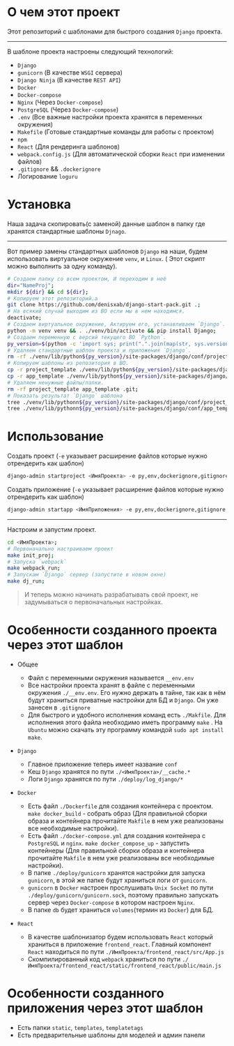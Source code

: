 # О чем этот проект

Этот репозиторий с шаблонами для быстрого создания `Django` проекта.

---

В шаблоне проекта настроены следующий технологий:

- `Django`
- `gunicorn` (В качестве `WSGI` сервера)
- `Django Ninja` (В качестве `REST API`)
- `Docker`
- `Docker-compose`
- `Nginx` (Через `Docker-compose`)
- `PostgreSQL` (Через `Docker-compose`)
- `.env` (Все важные настройки проекта хранятся в переменных окружения)
- `Makefile` (Готовые стандартные команды для работы с проектом)
- `npm`
- `React` (Для рендеринга шаблонов)
- `webpack.config.js` (Для автоматической сборки `React` при изменении файлов)
- `.gitignore` && `.dockerignore`
- Логирование `loguru`

# Установка

Наша задача скопировать(с заменой) данные шаблон в папку где хранятся стандартные шаблоны `Djnago`.

---

Вот пример замены стандартных шаблонов `Django` на наши, будем использовать виртуальное окружение `venv`, и `Linux`. (
Этот скрипт можно выполнить за одну команду).

```bash
# Создаем папку со всем проектом, И переходим в неё
dir="NameProj";
mkdir ${dir} && cd ${dir};
# Копируем этот репозиторий.a
git clone https://github.com/denisxab/django-start-pack.git .;
# На всякий случай выходим из ВО если мы в нем находимся.
deactivate;
# Создаем виртуальное окружение, Актируем его, устанавливаем `Django`.
python -m venv venv && . ./venv/bin/activate && pip install Django;
# Создаем переменную с версий текущего ВО `Python`.
py_version=$(python -c 'import sys; print(".".join(map(str, sys.version_info[:2])))');
# Удаляем стандартные шаблон проекта и приложения `Django`.
rm -rf ./venv/lib/python${py_version}/site-packages/django/conf/project_template ./venv/lib/python${py_version}/site-packages/django/conf/app_template;
# Копируем шаблоны из репозитория в ВО.
cp -r project_template ./venv/lib/python${py_version}/site-packages/django/conf/ &&
cp -r app_template ./venv/lib/python${py_version}/site-packages/django/conf/ &&
# Удаляем ненужные файлы/папки.
rm -rf project_template app_template .git;
# Показать результат `Django` шаблона
tree ./venv/lib/pythonn${py_version}/site-packages/django/conf/project_template &&
tree ./venv/lib/pythonn${py_version}/site-packages/django/conf/app_template;
```

# Использование

Создать проект (`-e` указывает расширение файлов которые нужно отрендерить как шаблон)

```bash
django-admin startproject <ИмяПроекта> -e py,env,dockerignore,gitignore,json --template ./venv/lib/python${py_version}/site-packages/django/conf/project_template;
```

Создать приложение (`-e` указывает расширение файлов которые нужно отрендерить как шаблон)

```bash
django-admin startapp <ИмяПриложения> -e py,env,dockerignore,gitignore,json --template ./venv/lib/python${py_version}/site-packages/django/conf/app_template;
```

---

Настроим и запустим проект.

```bash
cd <ИмяПроекта>;
# Первоначально настраиваем проект
make init_proj;
# Запуска `webpack`
make webpack_run;
# Запускам `Django` сервер (запустите в новом окне)
make dj_run;
```

> И теперь можно начинать разрабатывать свой проект, не задумываться о первоначальных настройках.

# Особенности созданного проекта через этот шаблон

- Общее

  - Файл с переменными окружения называется `__env.env`
  - Все настройки проекта хранят в файле с переменными окружения `./__env.env`. Его нужно держать в тайне, так как в нём
    будут храниться приватные настройки для БД и `Django`. Он уже занесен в `.gitignore`
  - Для быстрого и удобного исполнения команд есть `./Makfile`. Для исполнения этого файла необходимо иметь
    программу `make`
    . На `Ubuntu` можно скачать эту программу командой `sudo apt install make`.

- `Django`

  - Главное приложение теперь имеет название `conf`
  - Кеш `Django` хранятся по пути `./<ИмяПроекта>/__cache.*`
  - Логи `Django` хранятся по пути `./deploy/log_django/*`

- `Docker`

  - Есть файл `./Dockerfile` для создания контейнера с проектом. `make docker_build` - собрать образ (Для правильной
    сборки образа и контейнера прочитайте `Makfile` в нем уже реализованы все необходимые настройки).
  - Есть файл `./docker-compose.yml` для создания контейнера с `PostgreSQL` и `nginx`. `make docker_compose_up` -
    запустить контейнеры (Для правильной сборки образа и контейнера прочитайте `Makfile` в нем уже реализованы все
    необходимые настройки).
  - В папке `./deploy/gunicorn` хранятся настройки для запуска `gunicorn`, в этой же папке будут храниться логи
    от `gunicorn`.
  - `gunicorn` в `Docker` настроен прослушивать `Unix Socket` по пути `./deploy/gunicorn/gunicorn.sock`, поэтому правильно запускать сервер через `Docker-compose` в котором настроен `Nginx`.
  - В папке `db` будет храниться `volumes`(термин из `Docker`) для БД.

- `React`

  - В качестве шаблонизатор будем использовать `React` который храниться в приложение `frontend_react`. Главный компонент
    `React` находиться по пути `./ИмяПроекта/frontend_react/src/App.js`
  - Скомпилированный код `webpack` храниться по пути `./ИмяПроекта/frontend_react/static/frontend_react/public/main.js`

# Особенности созданного приложения через этот шаблон

- Есть папки `static`, `templates`, `templatetags`
- Есть предварительные шаблоны для моделей и админ панели
